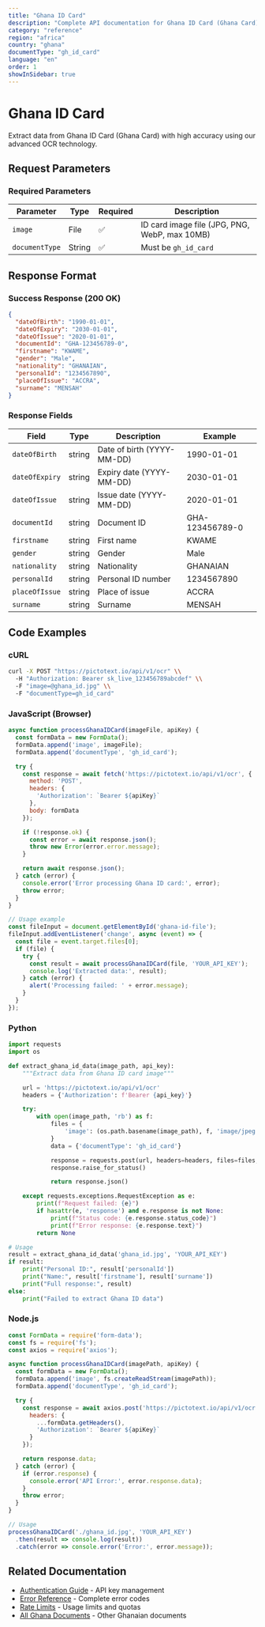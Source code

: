 ```yaml
---
title: "Ghana ID Card"
description: "Complete API documentation for Ghana ID Card (Ghana Card) OCR with examples and field reference"
category: "reference"
region: "africa"
country: "ghana"
documentType: "gh_id_card"
language: "en"
order: 1
showInSidebar: true
---
```


# Ghana ID Card

Extract data from Ghana ID Card (Ghana Card) with high accuracy using our advanced OCR technology.

## Request Parameters

### Required Parameters

| Parameter | Type | Required | Description |
|-----------|------|----------|-------------|
| `image` | File | ✅ | ID card image file (JPG, PNG, WebP, max 10MB) |
| `documentType` | String | ✅ | Must be `gh_id_card` |


## Response Format

### Success Response (200 OK)

```json
{
  "dateOfBirth": "1990-01-01",
  "dateOfExpiry": "2030-01-01",
  "dateOfIssue": "2020-01-01",
  "documentId": "GHA-123456789-0",
  "firstname": "KWAME",
  "gender": "Male",
  "nationality": "GHANAIAN",
  "personalId": "1234567890",
  "placeOfIssue": "ACCRA",
  "surname": "MENSAH"
}
```

### Response Fields

| Field | Type | Description | Example |
|-------|------|-------------|---------|
| `dateOfBirth` | string | Date of birth (YYYY-MM-DD) | 1990-01-01 |
| `dateOfExpiry` | string | Expiry date (YYYY-MM-DD) | 2030-01-01 |
| `dateOfIssue` | string | Issue date (YYYY-MM-DD) | 2020-01-01 |
| `documentId` | string | Document ID | GHA-123456789-0 |
| `firstname` | string | First name | KWAME |
| `gender` | string | Gender | Male |
| `nationality` | string | Nationality | GHANAIAN |
| `personalId` | string | Personal ID number | 1234567890 |
| `placeOfIssue` | string | Place of issue | ACCRA |
| `surname` | string | Surname | MENSAH |

## Code Examples

### cURL

```bash
curl -X POST "https://pictotext.io/api/v1/ocr" \\
  -H "Authorization: Bearer sk_live_123456789abcdef" \\
  -F "image=@ghana_id.jpg" \\
  -F "documentType=gh_id_card"
```

### JavaScript (Browser)

```javascript
async function processGhanaIDCard(imageFile, apiKey) {
  const formData = new FormData();
  formData.append('image', imageFile);
  formData.append('documentType', 'gh_id_card');

  try {
    const response = await fetch('https://pictotext.io/api/v1/ocr', {
      method: 'POST',
      headers: {
        'Authorization': `Bearer ${apiKey}`
      },
      body: formData
    });

    if (!response.ok) {
      const error = await response.json();
      throw new Error(error.error.message);
    }

    return await response.json();
  } catch (error) {
    console.error('Error processing Ghana ID card:', error);
    throw error;
  }
}

// Usage example
const fileInput = document.getElementById('ghana-id-file');
fileInput.addEventListener('change', async (event) => {
  const file = event.target.files[0];
  if (file) {
    try {
      const result = await processGhanaIDCard(file, 'YOUR_API_KEY');
      console.log('Extracted data:', result);
    } catch (error) {
      alert('Processing failed: ' + error.message);
    }
  }
});
```

### Python

```python
import requests
import os

def extract_ghana_id_data(image_path, api_key):
    """Extract data from Ghana ID card image"""

    url = 'https://pictotext.io/api/v1/ocr'
    headers = {'Authorization': f'Bearer {api_key}'}

    try:
        with open(image_path, 'rb') as f:
            files = {
                'image': (os.path.basename(image_path), f, 'image/jpeg')
            }
            data = {'documentType': 'gh_id_card'}

            response = requests.post(url, headers=headers, files=files, data=data, timeout=30)
            response.raise_for_status()

            return response.json()

    except requests.exceptions.RequestException as e:
        print(f"Request failed: {e}")
        if hasattr(e, 'response') and e.response is not None:
            print(f"Status code: {e.response.status_code}")
            print(f"Error response: {e.response.text}")
        return None

# Usage
result = extract_ghana_id_data('ghana_id.jpg', 'YOUR_API_KEY')
if result:
    print("Personal ID:", result['personalId'])
    print("Name:", result['firstname'], result['surname'])
    print("Full response:", result)
else:
    print("Failed to extract Ghana ID data")
```

### Node.js

```javascript
const FormData = require('form-data');
const fs = require('fs');
const axios = require('axios');

async function processGhanaIDCard(imagePath, apiKey) {
  const formData = new FormData();
  formData.append('image', fs.createReadStream(imagePath));
  formData.append('documentType', 'gh_id_card');

  try {
    const response = await axios.post('https://pictotext.io/api/v1/ocr', formData, {
      headers: {
        ...formData.getHeaders(),
        'Authorization': `Bearer ${apiKey}`
      }
    });

    return response.data;
  } catch (error) {
    if (error.response) {
      console.error('API Error:', error.response.data);
    }
    throw error;
  }
}

// Usage
processGhanaIDCard('./ghana_id.jpg', 'YOUR_API_KEY')
  .then(result => console.log(result))
  .catch(error => console.error('Error:', error.message));
```

## Related Documentation

- [Authentication Guide](../../../authentication) - API key management
- [Error Reference](../../../errors) - Complete error codes
- [Rate Limits](../../../limits) - Usage limits and quotas
- [All Ghana Documents](../../../supported-documents#africa) - Other Ghanaian documents